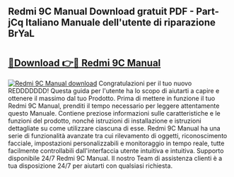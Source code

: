 ## Redmi 9C Manual Download gratuit PDF - Part-jCq Italiano Manuale dell'utente di riparazione BrYaL

# <h2><a href="http://dfed6xw.blite.top/?on=Redmi+9C+Manual">🔗Download 👉🔴 Redmi 9C Manual</a></h2>

[![Redmi 9C Manual download](https://i.imgur.com/lujVjoI.png)](http://dfed6xw.blite.top/?on=Redmi+9C+Manual)
Congratulazioni per il tuo nuovo REDDDDDDD! Questa guida per l'utente ha lo scopo di aiutarti a capire e ottenere il massimo dal tuo Prodotto. Prima di mettere in funzione il tuo Redmi 9C Manual, prenditi il tempo necessario per leggere attentamente questo Manuale. Contiene preziose informazioni sulle caratteristiche e le funzioni del prodotto, nonché istruzioni di installazione e istruzioni dettagliate su come utilizzare ciascuna di esse. Redmi 9C Manual ha una serie di funzionalità avanzate tra cui rilevamento di oggetti, riconoscimento facciale, impostazioni personalizzabili e monitoraggio in tempo reale, tutte facilmente controllabili dall'interfaccia utente intuitiva e intuitiva. Supporto disponibile 24/7 Redmi 9C Manual. Il nostro Team di assistenza clienti è a tua disposizione 24/7 per aiutarti con qualsiasi richiesta.

